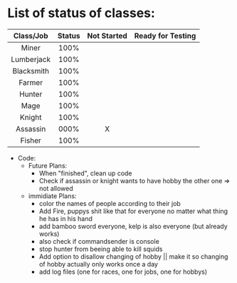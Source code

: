# List of status of classes:
| Class/Job  | Status | Not Started | Ready for Testing |
| :-------:  | :----: | :---------: | :---------------: |
| Miner      | 100% |   |   | X |
| Lumberjack | 100% |   |   | X |
| Blacksmith | 100% |   |   | X |
| Farmer     | 100% |   |   | X |
| Hunter     | 100% |   |   |   |
| Mage       | 100% |   |   | X |
| Knight     | 100% |   |   |   |
| Assassin   | 000% | X |   |   |
| Fisher     | 100% |   |   | X |


- Code:
  - Future Plans:
    - When "finished", clean up code
    - Check if assassin or knight wants to have hobby the other one => not allowed
  - immidiate Plans:
    - color the names of people according to their job
    - Add Fire, puppys shit like that for everyone no matter what thing he has in his hand
    - add bamboo sword everyone, kelp is also everyone (but already works)
    - also check if commandsender is console
    - stop hunter from beeing able to kill squids
    - Add option to disallow changing of hobby || make it so changing of hobby actually only works once a day
    - add log files (one for races, one for jobs, one for hobbys)
